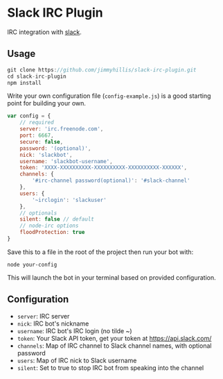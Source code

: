 # Slack IRC Plugin

IRC integration with [slack](http://slack.com).

## Usage

```javascript
git clone https://github.com/jimmyhillis/slack-irc-plugin.git
cd slack-irc-plugin
npm install
```

Write your own configuration file (`config-example.js`) is a good starting point for building your own.

```javascript
var config = {
    // required
    server: 'irc.freenode.com',
    port: 6667,
    secure: false,
    password: '(optional)',
    nick: 'slackbot',
    username: 'slackbot-username',
    token: 'XXXX-XXXXXXXXXX-XXXXXXXXXX-XXXXXXXXXX-XXXXXX',
    channels: {
        '#irc-channel password(optional)': '#slack-channel'
    },
    users: {
        '~irclogin': 'slackuser'
    },
    // optionals
    silent: false // default
    // node-irc options
    floodProtection: true
}
```

Save this to a file in the root of the project then run your bot with:

    node your-config

This will launch the bot in your terminal based on provided configuration.

## Configuration

- `server`: IRC server
- `nick`: IRC bot's nickname
- `username`: IRC bot's IRC login (no tilde ~)
- `token`: Your Slack API token, get your token at https://api.slack.com/
- `channels`: Map of IRC channel to Slack channel names, with optional password
- `users`: Map of IRC nick to Slack username
- `silent`: Set to true to stop IRC bot from speaking into the channel

